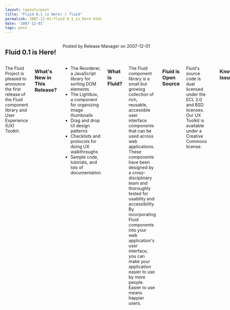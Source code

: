 ```yaml
---
layout: layouts/post
title: "Fluid 0.1 is Here! | fluid"
permalink: 2007-12-01-Fluid 0_1_is_Here.html
date: '2007-12-01'
tags: post
---
```

<section class="row">
   <div class="medium-6 columns">
      <h2 class="fluid-web-emphasized-text">Fluid 0.1 is Here!</h2>
      <p class="fluid-web-news-post-meta">
         Posted by Release Manager on 2007-12-01
      </p>
   </div>
   <div class="medium-6 columns">
      <p>The Fluid Project is pleased to announce the first release of the Fluid component library and
      User Experience (UX) Toolkit.</p>
      <h3>What&#39;s New in This Release?</h3>
      <ul>
         <li>The Reorderer, a JavaScript library for sorting DOM elements </li>
         <li>The Lightbox, a component for organizing image thumbnails </li>
         <li>Drag and drop UI design patterns </li>
         <li>Checklists and protocols for doing UX walkthroughs</li>
         <li>Sample code, tutorials, and lots of documentation</li>
      </ul>
      <h3>What is Fluid?</h3>
      <p>The Fluid component library is a small but growing collection of rich,  reusable, accessible user interface
       components that can be used across  web applications. These components have been designed by a  cross-disciplinary
       team and thoroughly tested for usability and  accessibility. By incorporating Fluid components into your web
       application&#39;s user interface, you can make your application easier to  use by more people. Easier to
       use means happier users. </p>
      <h3>Fluid is Open Source</h3>
      <p>Fluid&#39;s source code is dual licensed under the ECL 2.0 and BSD licenses.  Our UX Toolkit is available
       under a Creative Commons license.</p>
      <p>
      <h3>Known Issues </h3>
       Fluid is still in early development, and this release has a number of  known issues. API changes will be coming
       in the future, so for now, we  encourage you to use 0.1 for experimentation and prototyping. Check the
       README.txt file in the download package for a list of known issues. </p>
      <p>Thanks to everyone in the community for their hard work on this release!</p>
   </div>
</section>
